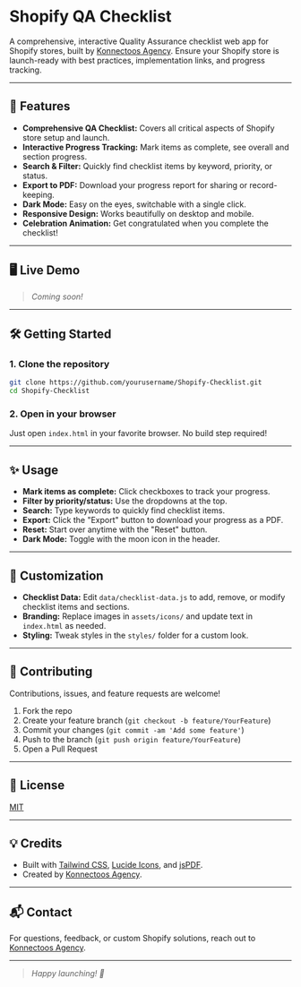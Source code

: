 # Shopify QA Checklist

A comprehensive, interactive Quality Assurance checklist web app for Shopify stores, built by [Konnectoos Agency](https://konnectoos.com). Ensure your Shopify store is launch-ready with best practices, implementation links, and progress tracking.

---

## 🚀 Features

- **Comprehensive QA Checklist:** Covers all critical aspects of Shopify store setup and launch.
- **Interactive Progress Tracking:** Mark items as complete, see overall and section progress.
- **Search & Filter:** Quickly find checklist items by keyword, priority, or status.
- **Export to PDF:** Download your progress report for sharing or record-keeping.
- **Dark Mode:** Easy on the eyes, switchable with a single click.
- **Responsive Design:** Works beautifully on desktop and mobile.
- **Celebration Animation:** Get congratulated when you complete the checklist!

---

## 🖥️ Live Demo

> _Coming soon!_

---

## 🛠️ Getting Started

### 1. Clone the repository

```bash
git clone https://github.com/yourusername/Shopify-Checklist.git
cd Shopify-Checklist
```

### 2. Open in your browser

Just open `index.html` in your favorite browser. No build step required!

---

## ✨ Usage

- **Mark items as complete:** Click checkboxes to track your progress.
- **Filter by priority/status:** Use the dropdowns at the top.
- **Search:** Type keywords to quickly find checklist items.
- **Export:** Click the "Export" button to download your progress as a PDF.
- **Reset:** Start over anytime with the "Reset" button.
- **Dark Mode:** Toggle with the moon icon in the header.

---

## 📝 Customization

- **Checklist Data:** Edit `data/checklist-data.js` to add, remove, or modify checklist items and sections.
- **Branding:** Replace images in `assets/icons/` and update text in `index.html` as needed.
- **Styling:** Tweak styles in the `styles/` folder for a custom look.

---

## 🤝 Contributing

Contributions, issues, and feature requests are welcome!

1. Fork the repo
2. Create your feature branch (`git checkout -b feature/YourFeature`)
3. Commit your changes (`git commit -am 'Add some feature'`)
4. Push to the branch (`git push origin feature/YourFeature`)
5. Open a Pull Request

---

## 📄 License

[MIT](LICENSE)

---

## 💡 Credits

- Built with [Tailwind CSS](https://tailwindcss.com/), [Lucide Icons](https://lucide.dev/), and [jsPDF](https://github.com/parallax/jsPDF).
- Created by [Konnectoos Agency](https://konnectoos.com).

---

## 📬 Contact

For questions, feedback, or custom Shopify solutions, reach out to [Konnectoos Agency](https://konnectoos.com).

---

> _Happy launching! 🚀_